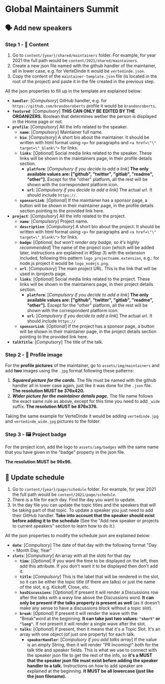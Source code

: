 # Global Maintainers Summit

## 🗣️ Add new speakers

### Step 1 - 📝 Content

1. Go to `content/{year}/shared/maintainers` folder. For example, for year 2021 the full path would be `content/2021/shared/maintainers`.
2. Create a new json file named with the github handler of the maintainer, all in lower case, e.g. for VerteDinde it would be `vertedinde.json`.
3. Copy the content of the `maintainer-template.json` file (is located in the root of the project) and paste it in the file created in the previous step.

All the json properties to fill up in the template are explained below:

- **`handler`**: [_Compulsory_] GitHub handler, e.g. for `https://github.com/brandonroberts` profile it would be `brandonroberts`.
- **`featured`**: [_Compulsory_] **THIS CAN ONLY BE EDITED BY THE ORGANIZERS.** Boolean that determines wether the person is displayed in the Home page or not.
- **`profile`**: [_Compulsory_] All the info related to the speaker.
  - **`name`**: [_Compulsory_] Maintainer full name.
  - **`bio`**: [_Compulsory_] A short bio about the maintainer. It should be written with html format using `<p>` for paragraphs and `<a href=\"\" target=\"_blank\">` for links.
  - **`links`**: [_Optional_] Social media links related to the speaker. These links will be shown in the maintainers page, in their profile details section.
    - **`platform`**: [_Compulsory if you decide to add a link_] **The only available values are: ["github", "twitter", "gitlab", "readme", "other"].** Except for the "other" platform, all the rest will be shown with the correspondent platform icon.
    - **`url`**: [_Compulsory if you decide to add a link_] The actual url. It should include `https://`.
  - **`sponsorLink`**: [_Optional_] If the maintainer has a sponsor page, a button will be shown in their maintainer page, in the profile details section pointing to the provided link here.
- **`project`**: [_Compulsory_] All the info related to the project.
  - **`name`**: [_Compulsory_] Project name.
  - **`description`**: [_Compulsory_] A short bio about the project. It should be written with html format using `<p>` for paragraphs and `<a href=\"\" target=\"_blank\">` for links.
  - **`badge`**: [_Optional, but won't render any badge, so it's highly recommended_] The name of the project icon (which will be added later, instructions are explained in _#Step 3_) with the extension included, following this pattern `logo_projectname.extension`, e.g.: for node.js project it would be `logo_nodejs.png`.
  - **`url`**: [_Compulsory_] The main project URL. This is the link that will be used in /projects page.
  - **`links`**: [_Optional_] Social media links related to the project. These links will be shown in the maintainers page, in their project details section.
    - **`platform`**: [_Compulsory if you decide to add a link_] **The only available values are: ["github", "twitter", "gitlab", "readme", "other"].** Except for the "other" platform, all the rest will be shown with the correspondent platform icon.
    - **`url`**: [_Compulsory if you decide to add a link_] The actual url. It should include `https://`
  - **`sponsorLink`**: [_Optional_] If the project has a sponsor page, a button will be shown in their maintainer page, in the project details section pointing to the provided link here.
- **`talkTitle`**: [_Compulsory_] The title of the talk.

### Step 2 - 📸 Profile image

For the **profile pictures** of the maintainer, go to `assets/img/maintainers` and add **two** images using the `.jpg` format following these patterns:

1.  **_Squared picture for the cards._** The file must be named with the github handler all in lower case again, just like it was done for the `.json` file. **The resolution MUST be 376x420.**
2.  **_Wider picture for the maintainer details page._** The file name follows the exact same rule as above, except for this time you need to add `_wide` suffix. **The resolution MUST be 876x376.**

Taking the same example for VerteDinde it would be adding `vertedinde.jpg` and `vertedinde_wide.jpg` pictures to the folder.

### Step 3 - 🖼️ Project badge

For the project icon, add the logo to `assets/img/badges` with the same name that you have given in the "badge" property in the json file.

**The resolution MUST be 96x96.**

## 📆 Update schedule

1. Go to `content/{year}/page/schedule` folder. For example, for year 2021 the full path would be `content/2021/page/schedule`.
2. There is a file for each day. Find the day you want to update.
3. In the day file you can update the topic titles and the speakers that will be taking part of that topic. To update a speaker you just need to add their GitHub handler. **Take into account that the speaker should exist before adding it to the schedule** (See the "Add new speaker or projects to current speakers" section to learn how to do it.)

All the json properties to modify the schedule json are explained below:

- **`date`**: [_Compulsory_] The date of that day with the following format "Day ⌁ Month Day, Year"
- **`slots`**: [_Compulsory_] An array with all the slots for that day
  - **`time`**: [_Optional_] If you want the time to be displayed on the left, then add this attribute. If you don't want it to be displayed then don't add it.
  - **`title`**: [_Compulsory_] This is the label that will be rendered in the slot, so it can be either the topic title (if there are talks) or just the name of the slot, e.g. Kickoff, Close, etc.
  - **`hasDiscussions`**: [_Optional_] If present it will render a Discussions row after the talks with a wavy line above the Discussions word. **It can only be present if the talks property is present as well** (as it doesn't make any sense to have a discussions block without a topic slot).
  - **`break`**: [_Optional_] If present it will render the wave with the "Break"word at the beginning. **It can take just two values: `"short"` or `"long"`.** If not present it will render a single wave after the slot.
  - **`talks`**: [_Optional_] If present, then it means that it's a Topic Slot. It's an array with one object (of just one property) for each talk.
    - **`speakerHandler`**: [_Compulsory if you add talks array_] If the value is an empty String, then it will render "PR Incoming!" both for the talk title and speaker fields. This is what we use to connect with the speaker json file to get the rest of the info, so **it's a MUST that the speaker json file must exist before adding the speaker handler to a talk.** Instructions on how to add speaker are explained at the beginning. **It MUST be all lowercase (just like the json filename).**
